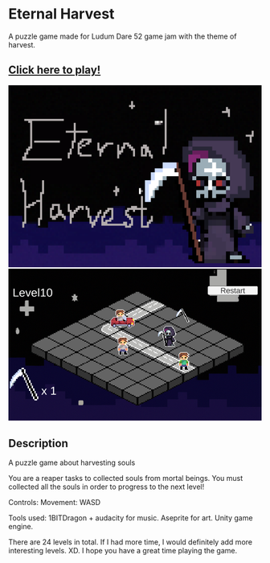 # Eternal Harvest
A puzzle game made for Ludum Dare 52 game jam with the theme of harvest.

## [Click here to play!](https://mr-papaya.itch.io/eternal-harvest)
![img](https://github.com/kevban/eternal-harvest/blob/main/Screenshots/Sprite-0005.png)
![img](https://github.com/kevban/eternal-harvest/blob/main/Screenshots/scrreenshot.png)

## Description
A puzzle game about harvesting souls

You are a reaper tasks to collected souls from mortal beings. 
You must collected all the souls in order to progress to the next level!

Controls:
Movement: WASD

Tools used: 1BITDragon + audacity for music. Aseprite for art. Unity game engine.

There are 24 levels in total. If I had more time, I would definitely add more interesting levels. XD. 
I hope you have a great time playing the game.
